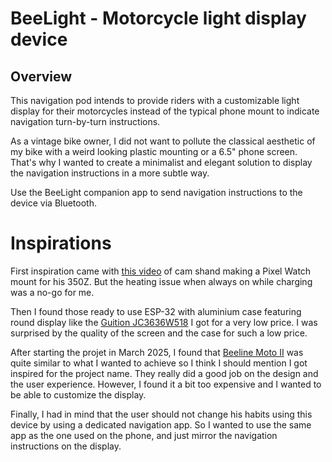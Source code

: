 # BeeLight - Motorcycle light display device

## Overview
This navigation pod intends to provide riders with a customizable light display for their motorcycles instead of the typical phone mount to indicate navigation turn-by-turn instructions.

As a vintage bike owner, I did not want to pollute the classical aesthetic of my bike with a weird looking plastic mounting or a 6.5" phone screen. That's why I wanted to create a minimalist and elegant solution to display the navigation instructions in a more subtle way.

Use the BeeLight companion app to send navigation instructions to the device via Bluetooth.

# Inspirations
First inspiration came with [this video](https://youtu.be/WXN7OLOQ_Lw?si=_FYmlNY_r71BRb2q) of cam shand making a Pixel Watch mount for his 350Z. But the heating issue when always on while charging was a no-go for me.

Then I found those ready to use ESP-32 with aluminium case featuring round display like the [Guition JC3636W518](https://fr.aliexpress.com/item/1005007890666293.html) I got for a very low price. I was surprised by the quality of the screen and the case for such a low price.

After starting the projet in March 2025, I found that [Beeline Moto II](https://beeline.co/products/beeline-moto-ii) was quite similar to what I wanted to achieve so I think I should mention I got inspired for the project name.
They really did a good job on the design and the user experience. However, I found it a bit too expensive and I wanted to be able to customize the display.

Finally, I had in mind that the user should not change his habits using this device by using a dedicated navigation app. So I wanted to use the same app as the one used on the phone, and just mirror the navigation instructions on the display.

